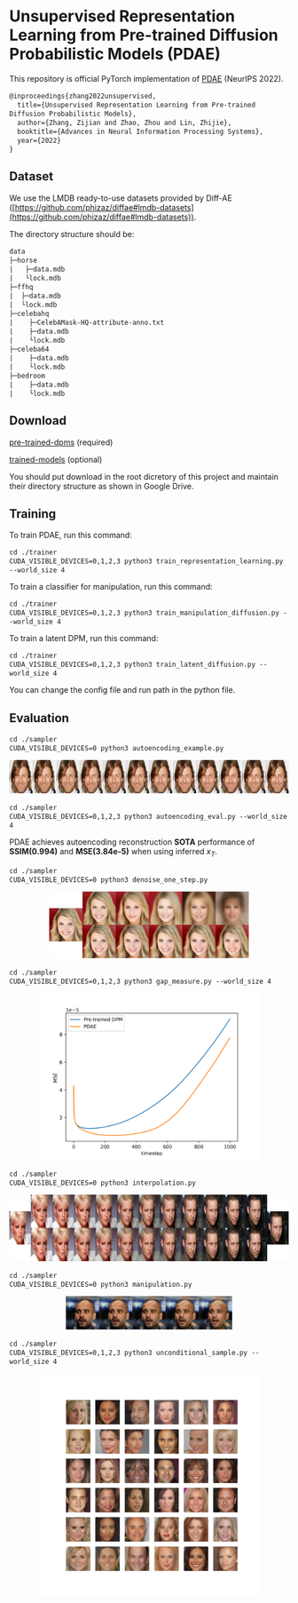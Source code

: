 # Unsupervised Representation Learning from Pre-trained Diffusion Probabilistic Models (PDAE)

This repository is official PyTorch implementation of [PDAE](https://arxiv.org/abs/2212.12990) (NeurIPS 2022).

```
@inproceedings{zhang2022unsupervised,
  title={Unsupervised Representation Learning from Pre-trained Diffusion Probabilistic Models},
  author={Zhang, Zijian and Zhao, Zhou and Lin, Zhijie},
  booktitle={Advances in Neural Information Processing Systems},
  year={2022}
}
```



## Dataset

We use the LMDB ready-to-use datasets provided by Diff-AE ([https://github.com/phizaz/diffae#lmdb-datasets](https://github.com/phizaz/diffae#lmdb-datasets)).

The directory structure should be:

```
data
├─horse
|   ├─data.mdb
|   └lock.mdb
├─ffhq
|  ├─data.mdb
|  └lock.mdb
├─celebahq
|    ├─CelebAMask-HQ-attribute-anno.txt
|    ├─data.mdb
|    └lock.mdb
├─celeba64
|    ├─data.mdb
|    └lock.mdb
├─bedroom
|    ├─data.mdb
|    └lock.mdb
```




## Download

[pre-trained-dpms](https://drive.google.com/drive/folders/1mU6zgo8WYjNmUtLXZAcsXzv8RghWN9zv?usp=share_link) (required)

[trained-models](https://drive.google.com/drive/folders/1yDeQCRQdDnrLH9HyJnHJBtOS_ZqbHSl7?usp=share_link) (optional)

You should put download in the root dicretory of this project and maintain their directory structure as shown in Google Drive.




## Training

To train PDAE, run this command:

```train
cd ./trainer
CUDA_VISIBLE_DEVICES=0,1,2,3 python3 train_representation_learning.py --world_size 4
```



To train a classifier for manipulation, run this command:

```
cd ./trainer
CUDA_VISIBLE_DEVICES=0,1,2,3 python3 train_manipulation_diffusion.py --world_size 4
```



To train a latent DPM, run this command:

```
cd ./trainer
CUDA_VISIBLE_DEVICES=0,1,2,3 python3 train_latent_diffusion.py --world_size 4
```



You can change the config file and run path in the python file.



## Evaluation

```
cd ./sampler
CUDA_VISIBLE_DEVICES=0 python3 autoencoding_example.py
```

<div align=center><img src="./images/autoencoding_example_result.png" height="60"/></div>



```
cd ./sampler
CUDA_VISIBLE_DEVICES=0,1,2,3 python3 autoencoding_eval.py --world_size 4
```

PDAE achieves autoencoding reconstruction **SOTA** performance of **SSIM(0.994)** and **MSE(3.84e-5)** when using inferred $x_{T}$.




```
cd ./sampler
CUDA_VISIBLE_DEVICES=0 python3 denoise_one_step.py
```

<div align=center><img src="./images/denoise_one_step_result.png" height="120"/></div>




```
cd ./sampler
CUDA_VISIBLE_DEVICES=0,1,2,3 python3 gap_measure.py --world_size 4
```

<div align=center><img src="./images/gap_measure_result.png" height="300"/></div>




```
cd ./sampler
CUDA_VISIBLE_DEVICES=0 python3 interpolation.py
```

<div align=center><img src="./images/interpolation_result.png" height="120"/></div>




```
cd ./sampler
CUDA_VISIBLE_DEVICES=0 python3 manipulation.py
```

<div align=center><img src="./images/manipulation_result.png" height="60"/></div>



```
cd ./sampler
CUDA_VISIBLE_DEVICES=0,1,2,3 python3 unconditional_sample.py --world_size 4
```

<div align=center><img src="./images/unconditional_sample_result.png" height="400"/></div>

